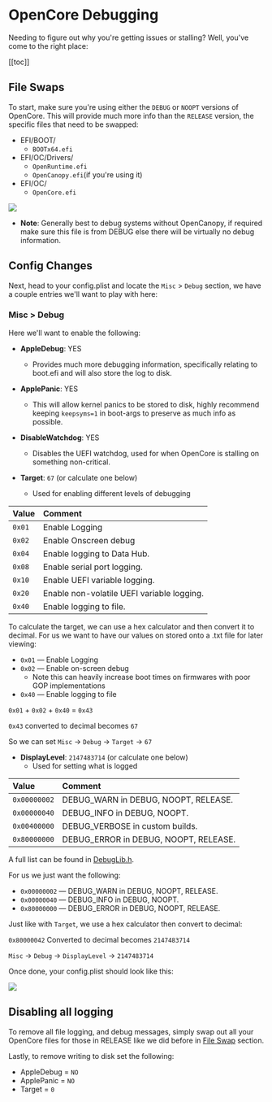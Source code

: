# OpenCore Debugging

Needing to figure out why you're getting issues or stalling? Well, you've come to the right place:

[[toc]]

## File Swaps

To start, make sure you're using either the `DEBUG` or `NOOPT` versions of OpenCore. This will provide much more info than the `RELEASE` version, the specific files that need to be swapped:

* EFI/BOOT/
  * `BOOTx64.efi`
* EFI/OC/Drivers/
  * `OpenRuntime.efi`
  * `OpenCanopy.efi`(if you're using it)
* EFI/OC/
  * `OpenCore.efi`

![](../images/troubleshooting/debug-md/replace.png)

* **Note**: Generally best to debug systems without OpenCanopy, if required make sure this file is from DEBUG else there will be virtually no debug information.

## Config Changes

Next, head to your config.plist and locate the `Misc` > `Debug` section, we have a couple entries we'll want to play with here:

### Misc > Debug

Here we'll want to enable the following:

* **AppleDebug**: YES
  * Provides much more debugging information, specifically relating to boot.efi and will also store the log to disk.

* **ApplePanic**: YES
  * This will allow kernel panics to be stored to disk, highly recommend keeping `keepsyms=1` in boot-args to preserve as much info as possible.

* **DisableWatchdog**: YES
  * Disables the UEFI watchdog, used for when OpenCore is stalling on something non-critical.

* **Target**: `67` (or calculate one below)
  * Used for enabling different levels of debugging

| Value | Comment |
| :--- | :--- |
| `0x01` | Enable Logging |
| `0x02` | Enable Onscreen debug |
| `0x04` | Enable logging to Data Hub. |
| `0x08` | Enable serial port logging. |
| `0x10` | Enable UEFI variable logging. |
| `0x20` | Enable non-volatile UEFI variable logging. |
| `0x40` | Enable logging to file. |

To calculate the target, we can use a hex calculator and then convert it to decimal. For us we want to have our values on stored onto a .txt file for later viewing:

* `0x01` — Enable Logging
* `0x02` — Enable on-screen debug
  * Note this can heavily increase boot times on firmwares with poor GOP implementations
* `0x40` — Enable logging to file

`0x01` + `0x02` + `0x40` = `0x43`

`0x43` converted to decimal becomes `67`

So we can set `Misc` -> `Debug` -> `Target` -> `67`

* **DisplayLevel**: `2147483714` (or calculate one below)
  * Used for setting what is logged

| Value | Comment |
| :--- | :--- |
| `0x00000002` | DEBUG_WARN in DEBUG, NOOPT, RELEASE. |
| `0x00000040` | DEBUG_INFO in DEBUG, NOOPT. |
| `0x00400000` | DEBUG_VERBOSE in custom builds. |
| `0x80000000` | DEBUG_ERROR in DEBUG, NOOPT, RELEASE. |

  A full list can be found in [DebugLib.h](https://github.com/tianocore/edk2/blob/UDK2018/MdePkg/Include/Library/DebugLib.h).

For us we just want the following:

* `0x00000002` — DEBUG_WARN in DEBUG, NOOPT, RELEASE.
* `0x00000040` — DEBUG_INFO in DEBUG, NOOPT.
* `0x80000000` — DEBUG_ERROR in DEBUG, NOOPT, RELEASE.

Just like with `Target`, we use a hex calculator then convert to decimal:

`0x80000042` Converted to decimal becomes `2147483714`

`Misc` -> `Debug` -> `DisplayLevel` -> `2147483714`

Once done, your config.plist should look like this:

![](../images/troubleshooting/debug-md/debug.png)

## Disabling all logging

To remove all file logging, and debug messages, simply swap out all your OpenCore files for those in RELEASE like we did before in [File Swap](#file-swap) section.

Lastly, to remove writing to disk set the following:

* AppleDebug = `NO`
* ApplePanic = `NO`
* Target = `0`

